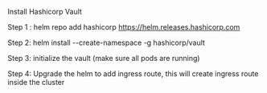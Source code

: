 Install Hashicorp Vault

Step 1 : helm repo add hashicorp https://helm.releases.hashicorp.com

Step 2: helm install --create-namespace -g hashicorp/vault

Step 3: initialize the vault (make sure all pods are running) 

Step 4: Upgrade the helm to add ingress route, this will create ingress route inside the cluster 



